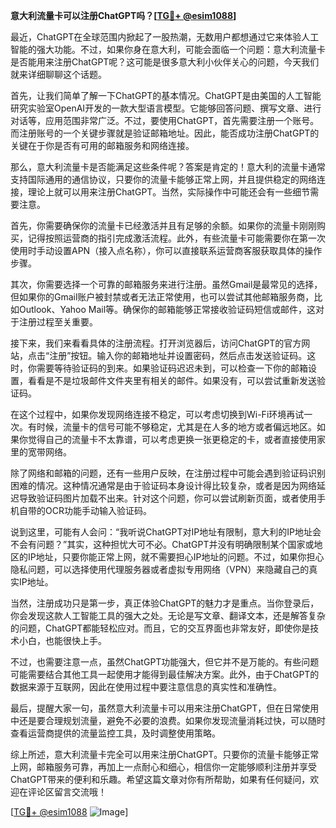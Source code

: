 **意大利流量卡可以注册ChatGPT吗？[[TG💪+ @esim1088](https://t.me/s/esim1088)]**

最近，ChatGPT在全球范围内掀起了一股热潮，无数用户都想通过它来体验人工智能的强大功能。不过，如果你身在意大利，可能会面临一个问题：意大利流量卡是否能用来注册ChatGPT呢？这可能是很多意大利小伙伴关心的问题，今天我们就来详细聊聊这个话题。

首先，让我们简单了解一下ChatGPT的基本情况。ChatGPT是由美国的人工智能研究实验室OpenAI开发的一款大型语言模型。它能够回答问题、撰写文章、进行对话等，应用范围非常广泛。不过，要使用ChatGPT，首先需要注册一个账号。而注册账号的一个关键步骤就是验证邮箱地址。因此，能否成功注册ChatGPT的关键在于你是否有可用的邮箱服务和网络连接。

那么，意大利流量卡是否能满足这些条件呢？答案是肯定的！意大利的流量卡通常支持国际通用的通信协议，只要你的流量卡能够正常上网，并且提供稳定的网络连接，理论上就可以用来注册ChatGPT。当然，实际操作中可能还会有一些细节需要注意。

首先，你需要确保你的流量卡已经激活并且有足够的余额。如果你的流量卡刚刚购买，记得按照运营商的指引完成激活流程。此外，有些流量卡可能需要你在第一次使用时手动设置APN（接入点名称），你可以直接联系运营商客服获取具体的操作步骤。

其次，你需要选择一个可靠的邮箱服务来进行注册。虽然Gmail是最常见的选择，但如果你的Gmail账户被封禁或者无法正常使用，也可以尝试其他邮箱服务商，比如Outlook、Yahoo Mail等。确保你的邮箱能够正常接收验证码短信或邮件，这对于注册过程至关重要。

接下来，我们来看看具体的注册流程。打开浏览器后，访问ChatGPT的官方网站，点击“注册”按钮。输入你的邮箱地址并设置密码，然后点击发送验证码。这时，你需要等待验证码的到来。如果验证码迟迟未到，可以检查一下你的邮箱设置，看看是不是垃圾邮件文件夹里有相关的邮件。如果没有，可以尝试重新发送验证码。

在这个过程中，如果你发现网络连接不稳定，可以考虑切换到Wi-Fi环境再试一次。有时候，流量卡的信号可能不够稳定，尤其是在人多的地方或者偏远地区。如果你觉得自己的流量卡不太靠谱，可以考虑更换一张更稳定的卡，或者直接使用家里的宽带网络。

除了网络和邮箱的问题，还有一些用户反映，在注册过程中可能会遇到验证码识别困难的情况。这种情况通常是由于验证码本身设计得比较复杂，或者是因为网络延迟导致验证码图片加载不出来。针对这个问题，你可以尝试刷新页面，或者使用手机自带的OCR功能手动输入验证码。

说到这里，可能有人会问：“我听说ChatGPT对IP地址有限制，意大利的IP地址会不会有问题？”其实，这种担忧大可不必。ChatGPT并没有明确限制某个国家或地区的IP地址，只要你能正常上网，就不需要担心IP地址的问题。不过，如果你担心隐私问题，可以选择使用代理服务器或者虚拟专用网络（VPN）来隐藏自己的真实IP地址。

当然，注册成功只是第一步，真正体验ChatGPT的魅力才是重点。当你登录后，你会发现这款人工智能工具的强大之处。无论是写文章、翻译文本，还是解答复杂的问题，ChatGPT都能轻松应对。而且，它的交互界面也非常友好，即使你是技术小白，也能很快上手。

不过，也需要注意一点，虽然ChatGPT功能强大，但它并不是万能的。有些问题可能需要结合其他工具一起使用才能得到最佳解决方案。此外，由于ChatGPT的数据来源于互联网，因此在使用过程中要注意信息的真实性和准确性。

最后，提醒大家一句，虽然意大利流量卡可以用来注册ChatGPT，但在日常使用中还是要合理规划流量，避免不必要的浪费。如果你发现流量消耗过快，可以随时查看运营商提供的流量监控工具，及时调整使用策略。

综上所述，意大利流量卡完全可以用来注册ChatGPT。只要你的流量卡能够正常上网，邮箱服务可靠，再加上一点耐心和细心，相信你一定能够顺利注册并享受ChatGPT带来的便利和乐趣。希望这篇文章对你有所帮助，如果有任何疑问，欢迎在评论区留言交流哦！

[[TG💪+ @esim1088](https://t.me/s/esim1088) ![Image](https://i.postimg.cc/4NQfJmqS/Snipaste-2025-05-13-00-14-12.png)]